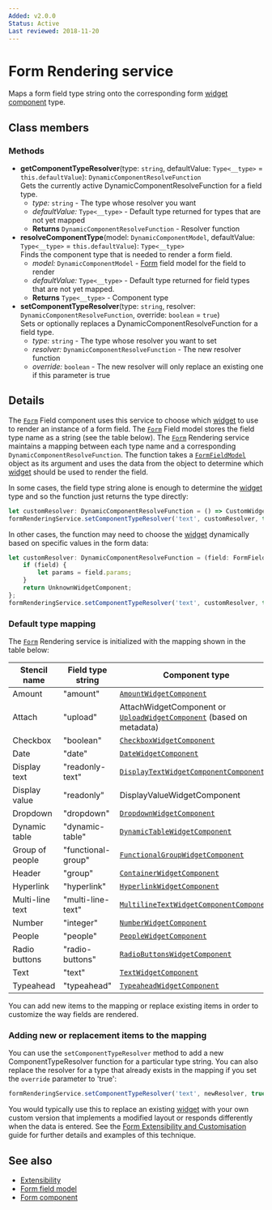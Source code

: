 ```yaml
---
Added: v2.0.0
Status: Active
Last reviewed: 2018-11-20
---
```


# Form Rendering service

Maps a form field type string onto the corresponding form [widget component](../insights/widget.component.md) type.

## Class members

### Methods

-   **getComponentTypeResolver**(type: `string`, defaultValue: `Type<__type>` = `this.defaultValue`): `DynamicComponentResolveFunction`<br/>
    Gets the currently active DynamicComponentResolveFunction for a field type.
    -   _type:_ `string`  - The type whose resolver you want
    -   _defaultValue:_ `Type<__type>`  - Default type returned for types that are not yet mapped
    -   **Returns** `DynamicComponentResolveFunction` - Resolver function
-   **resolveComponentType**(model: `DynamicComponentModel`, defaultValue: `Type<__type>` = `this.defaultValue`): `Type<__type>`<br/>
    Finds the component type that is needed to render a form field.
    -   _model:_ `DynamicComponentModel`  - [Form](../../lib/process-services/task-list/models/form.model.ts) field model for the field to render
    -   _defaultValue:_ `Type<__type>`  - Default type returned for field types that are not yet mapped.
    -   **Returns** `Type<__type>` - Component type
-   **setComponentTypeResolver**(type: `string`, resolver: `DynamicComponentResolveFunction`, override: `boolean` = `true`)<br/>
    Sets or optionally replaces a DynamicComponentResolveFunction for a field type.
    -   _type:_ `string`  - The type whose resolver you want to set
    -   _resolver:_ `DynamicComponentResolveFunction`  - The new resolver function
    -   _override:_ `boolean`  - The new resolver will only replace an existing one if this parameter is true

## Details

The [`Form`](../../lib/process-services/task-list/models/form.model.ts) Field component uses this service to choose which [widget](../../e2e/pages/adf/process_services/widgets/widget.ts) to use to render an instance of a
form field. The [`Form`](../../lib/process-services/task-list/models/form.model.ts) Field model stores the field type name as a string (see the table below).
The [`Form`](../../lib/process-services/task-list/models/form.model.ts) Rendering service maintains a mapping between each type name and
a corresponding `DynamicComponentResolveFunction`. The function takes a [`FormFieldModel`](../core/form-field.model.md) object as its argument and
uses the data from the object to determine which [widget](../../e2e/pages/adf/process_services/widgets/widget.ts) should be used to render the field.

In some cases, the field type string alone is enough to determine the [widget](../../e2e/pages/adf/process_services/widgets/widget.ts) type and so the function
just returns the type directly:

```ts
let customResolver: DynamicComponentResolveFunction = () => CustomWidgetComponent;
formRenderingService.setComponentTypeResolver('text', customResolver, true);
```

In other cases, the function may need to choose the [widget](../../e2e/pages/adf/process_services/widgets/widget.ts) dynamically based on
specific values in the form data:

```ts
let customResolver: DynamicComponentResolveFunction = (field: FormFieldModel): Type<{}> => {
    if (field) {
        let params = field.params;
    }
    return UnknownWidgetComponent;
};
formRenderingService.setComponentTypeResolver('text', customResolver, true);
```

### Default type mapping

The [`Form`](../../lib/process-services/task-list/models/form.model.ts) Rendering service is initialized with the mapping shown in the table below:

| Stencil name | Field type string | Component type |
| ------------ | ----------------- | -------------- |
| Amount | "amount" | [`AmountWidgetComponent`](../../lib/core/form/components/widgets/amount/amount.widget.ts) |
| Attach | "upload" | AttachWidgetComponent or [`UploadWidgetComponent`](../../lib/core/form/components/widgets/upload/upload.widget.ts) (based on metadata) |
| Checkbox | "boolean" | [`CheckboxWidgetComponent`](../../lib/core/form/components/widgets/checkbox/checkbox.widget.ts) |
| Date | "date" | [`DateWidgetComponent`](../../lib/core/form/components/widgets/date/date.widget.ts) |
| Display text | "readonly-text" | [`DisplayTextWidgetComponentComponent`](../../lib/core/form/components/widgets/display-text/display-text.widget.ts) |
| Display value | "readonly" | DisplayValueWidgetComponent |
| Dropdown | "dropdown" | [`DropdownWidgetComponent`](../../lib/core/form/components/widgets/dropdown/dropdown.widget.ts) |
| Dynamic table | "dynamic-table" | [`DynamicTableWidgetComponent`](../../lib/core/form/components/widgets/dynamic-table/dynamic-table.widget.ts) |
| Group of people | "functional-group" | [`FunctionalGroupWidgetComponent`](../../lib/core/form/components/widgets/functional-group/functional-group.widget.ts) |
| Header | "group" | [`ContainerWidgetComponent`](../../lib/core/form/components/widgets/container/container.widget.ts) |
| Hyperlink | "hyperlink" | [`HyperlinkWidgetComponent`](../../lib/core/form/components/widgets/hyperlink/hyperlink.widget.ts) |
| Multi-line text | "multi-line-text" | [`MultilineTextWidgetComponentComponent`](../../lib/core/form/components/widgets/multiline-text/multiline-text.widget.ts) |
| Number | "integer" | [`NumberWidgetComponent`](../../lib/core/form/components/widgets/number/number.widget.ts) |
| People | "people" | [`PeopleWidgetComponent`](../../lib/core/form/components/widgets/people/people.widget.ts) |
| Radio buttons | "radio-buttons" | [`RadioButtonsWidgetComponent`](../../lib/core/form/components/widgets/radio-buttons/radio-buttons.widget.ts) |
| Text | "text" | [`TextWidgetComponent`](../../lib/core/form/components/widgets/text/text.widget.ts) |
| Typeahead | "typeahead" | [`TypeaheadWidgetComponent`](../../lib/core/form/components/widgets/typeahead/typeahead.widget.ts) |

You can add new items to the mapping or replace existing items in order to customize the way
fields are rendered.

### Adding new or replacement items to the mapping

You can use the `setComponentTypeResolver` method to add a new ComponentTypeResolver function for a
particular type string. You can also replace the resolver for a type that already exists in the mapping
if you set the `override` parameter to 'true':

```ts
formRenderingService.setComponentTypeResolver('text', newResolver, true);
```

You would typically use this to replace an existing [widget](../../e2e/pages/adf/process_services/widgets/widget.ts) with your own custom version that
implements a modified layout or responds differently when the data is entered. See the
[Form Extensibility and Customisation](../user-guide/extensibility.md) guide for further details and examples
of this technique.

## See also

-   [Extensibility](../user-guide/extensibility.md)
-   [Form field model](form-field.model.md)
-   [Form component](form.component.md)
